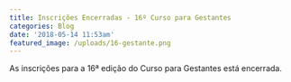 ```yaml
---
title: Inscrições Encerradas - 16º Curso para Gestantes
categories: Blog
date: '2018-05-14 11:53am'
featured_image: /uploads/16-gestante.png
---
```

As inscrições para a 16ª edição do Curso para Gestantes está encerrada.
